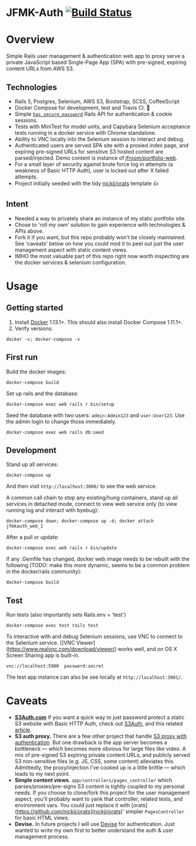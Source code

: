 JFMK-Auth [![Build Status](https://travis-ci.org/jfroom/jfmk-auth.svg?branch=master)](https://travis-ci.org/jfroom/jfmk-auth)
==========

# Overview
Simple Rails user management & authentication web app to proxy serve a private JavaScript based Single-Page App (SPA) with pre-signed, expiring content URLs from AWS S3.
 
## Technologies

- Rails 5, Postgres, Selenium, AWS S3, Bootstrap, SCSS, CoffeeScript 
- Docker Compose for development, test and Travis CI. :tada: 
- Simple [`has_secure_password`](http://api.rubyonrails.org/classes/ActiveModel/SecurePassword/ClassMethods.html) Rails API for authentication & cookie sessions.
- Tests with MiniTest for model units, and Capybara Selenium acceptance tests running in a docker service with Chrome standalone.
- Ability to VNC locally into the Selenium session to interact and debug.
- Authenticated users are served SPA site with a proxied index page, and expiring pre-signed URLs for sensitive S3 hosted content are parsed/injected. Demo content is instance of [jfroom/portfolio-web](//github.com/jfroom/portfolio-web).
- For a small layer of security against brute force log in attempts (a weakness of Basic HTTP Auth), user is locked out after X failed attempts.
- Project initially seeded with the tidy [nickjj/orats](nickjj/orats) template :thumbsup:

## Intent

- Needed a way to privately share an instance of my static portfolio site. 
- Chose to 'roll my own' solution to gain experience with technologies & APIs above.
- Fork it if you want, but this repo probably won't be closely maintained. See 'caveats' below on how you could mod it to peel out just the user management aspect with static content views.
- IMHO the most valuable part of this repo right now worth inspecting are the docker services & selenium configuration.

# Usage

## Getting started

1. Install [Docker](https://www.docker.com/) 1.13.1+. This should also install Docker Compose 1.11.1+.
2. Verify versions: 
```
docker -v; docker-compose -v
```

## First run

Build the docker images:
```
docker-compose build
```

Set up rails and the database:
```
docker-compose exec web rails r bin/setup
```

Seed the database with two users: `admin:Admin123` and `user:User123`. Use the admin login to change those immediately.
```
docker-compose exec web rails db:seed
```

## Development 

Stand up all services:
```
docker-compose up
```
And then visit `http://localhost:3000/` to see the web service.

A common call chain to stop any existing/hung containers, stand up all services in detached mode, connect to view 
web service only (to view running log and interact with byebug):
```
docker-compose down; docker-compose up -d; docker attach jfmkauth_web_1

```

After a pull or update:
```
docker-compose exec web rails r bin/update
```

If any .Gemfile has changed, docker web image needs to be rebuilt with the following (TODO: make this more dynamic, seems to be a common problem in the docker/rails community):
```
docker-compose build
```

## Test

Run tests (also importantly sets Rails.env = 'test')
```
docker-compose exec test rails test
```

To interactive with and debug Selenium sessions, use VNC to connect to the Selenium service. []VNC Viewer](https://www.realvnc.com/download/viewer/) works well, and on OS X Screen Sharing app is built-in.
```
vnc://localhost:5900  password:secret
```

The test app instance can also be see locally at `http://localhost:3001/`.

# Caveats

- __[S3Auth.com](http://s3auth.com)__ If you want a quick way to just password protect a static S3 website with Basic HTTP Auth, check out [S3Auth](https://github.com/yegor256/s3auth), and this related [article](http://www.yegor256.com/2014/04/21/s3-http-basic-auth.html).
- __S3 auth proxy.__ There are a few other project that handle [S3 proxy with authentication](https://www.google.com/search?q=s3+proxy+auth). But one drawback is the app server becomes a bottleneck — which becomes more obvious for large files like video. A mix of pre-signed S3 expiring private content URLs, and publicly served S3 non-sensitive files (e.g. JS, CSS, some content) alleviates this. Admittedly, the proxy/injection I've cooked up is a little brittle — which leads to my next point.
- __Simple content views.__ `app/controllers/pages_controller` which parses/proxies/pre-signs S3 content is tightly coupled to my personal needs. If you choose to clone/fork this project for the user management aspect, you'll probably want to yank that controller, related tests, and environment vars. You could just replace it with [orats](https://github.com/nickjj/orats](nickjj/orats)' simpler `PagesController` for basic HTML views.
- __Devise.__ In future projects I will use [Devise](https://github.com/plataformatec/devise) for authentication. Just wanted to write my own first to better understand the auth & user management process. 
